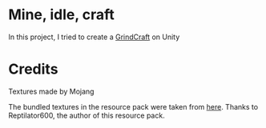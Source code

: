 # Mine, idle, craft

In this project, I tried to create a [GrindCraft](https://grindcraft.com/game.php) on Unity

# Credits

Textures made by Mojang

The bundled textures in the resource pack were taken from [here](https://www.curseforge.com/minecraft/texture-packs/vanilladefault). Thanks to Reptilator600, the author of this resource pack.
